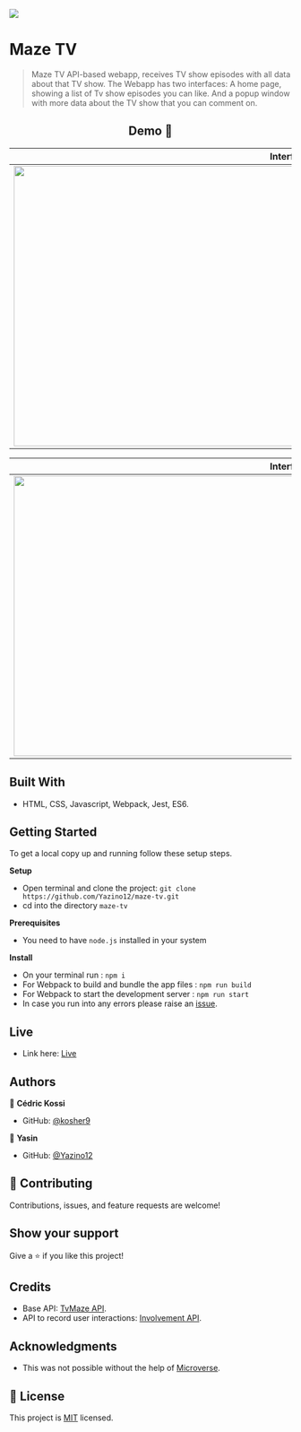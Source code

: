 ![](https://img.shields.io/badge/Microverse-blueviolet)

# Maze TV

> Maze TV API-based webapp, receives TV show episodes with all data about that TV show. The Webapp has two interfaces: A home page, showing a list of Tv show episodes you can like. And a popup window with more data about the TV show that you can comment on.

<h2 align="center">
  Demo 📝
</h2>

|                                                       **Interface 1**                                                       |
| :-------------------------------------------------------------------------------------------------------------------------: |
| <img src="https://github.com/Yazino12/maze-tv/blob/dev/src/assets/demo1.png?raw=true" width="1000" height="500"> |

|                                                       **Interface 2**                                                       |
| :-------------------------------------------------------------------------------------------------------------------------: |
| <img src="https://github.com/Yazino12/maze-tv/blob/dev/src/assets/demo2.png?raw=true" width="1000" height="500"> |

## Built With

- HTML, CSS, Javascript, Webpack, Jest, ES6.

## Getting Started

To get a local copy up and running follow these setup steps.

**Setup**

- Open terminal and clone the project: `git clone https://github.com/Yazino12/maze-tv.git`
- cd into the directory `maze-tv`

**Prerequisites**

- You need to have `node.js` installed in your system

**Install**

- On your terminal run : `npm i`
- For Webpack to build and bundle the app files : `npm run build`
- For Webpack to start the development server : `npm run start`
- In case you run into any errors please raise an [issue](https://github.com/Yazino12/maze-tv/issues).

## Live

- Link here: [Live](https://yazino12.github.io/maze-tv/)

## Authors

👤 **Cédric Kossi**

- GitHub: [@kosher9](https://github.com/kosher9)

👤 **Yasin**

- GitHub: [@Yazino12](https://github.com/Yazino12)

## 🤝 Contributing

Contributions, issues, and feature requests are welcome!

## Show your support

Give a ⭐️ if you like this project!

## Credits

- Base API: [TvMaze API](https://www.tvmaze.com/api#show-main-information).
- API to record user interactions: [Involvement API](https://www.notion.so/Involvement-API-869e60b5ad104603aa6db59e08150270).

## Acknowledgments

- This was not possible without the help of [Microverse](https://github.com/microverseinc/curriculum-transversal-skills/blob/main/documentation/hello_microverse_project.md).

## 📝 License

This project is [MIT](./MIT.md) licensed.
